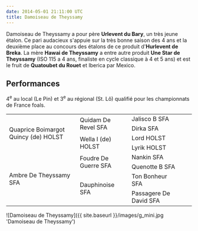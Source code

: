 ```yaml
---
date: 2014-05-01 21:11:00 UTC
title: Damoiseau de Theyssamy
---
```


Damoiseau de Theyssamy a pour père **Urlevent du Bary**, un très jeune étalon. Ce pari audacieux s'appuie sur la très bonne saison des 4 ans et la deuxième place au concours des étalons de ce produit d'**Hurlevent de Breka**. La mère **Hawai de Theyssamy** a entre autre produit **Une Star de Theyssamy** (ISO 115 a 4 ans, finaliste en cycle classique à 4 et 5 ans) et est le fruit de **Quatoubet du Rouet** et Iberica par Mexico.

## Performances

4<sup>e</sup> au local (Le Pin) et 3<sup>e</sup> au régional (St. Lô) qualifié pour les championnats de France foals.

<table class="genealogie">
        <tr>
                <td rowspan="4" class="c-cell">Quaprice Boimargot Quincy (de) HOLST</td>
                <td rowspan="2" class="c-cell">Quidam De Revel SFA</td>
                <td class="c-cell">Jalisco B SFA</td>
        </tr>
        <tr>
                <td class="c-cell">Dirka SFA</td>
                <td></td>
                <td></td>
        </tr>
        <tr>
                <td rowspan="2" class="c-cell">Wella I (de) HOLST</td>
                <td class="c-cell">Lord HOLST</td>
                <td></td>
        </tr>
        <tr>
                <td class="c-cell">Lyrik HOLST</td>
                <td></td>
                <td></td>
        </tr>
        <tr>
                <td rowspan="4" class="c-cell">Ambre De Theyssamy SFA</td>
                <td rowspan="2" class="c-cell">Foudre De Guerre SFA</td>
                <td class="c-cell">Nankin SFA</td>
        </tr>
        <tr>
                <td class="c-cell">Quenotte B SFA</td>
                <td></td>
                <td></td>
        </tr>
        <tr>
                <td rowspan="2" class="c-cell">Dauphinoise SFA</td>
                <td class="c-cell">Ton Bonheur SFA</td>
                <td></td>
        </tr>
        <tr>
                <td class="c-cell">Passagere De David SFA</td>
                <td></td>
                <td></td>
        </tr>
</table>


![Damoiseau de Theyssamy]({{ site.baseurl }}/images/g_mini.jpg 'Damoiseau de Theyssamy')
